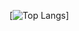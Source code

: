 [![Top Langs](https://github-readme-stats.vercel.app/api/top-langs/?username=octaviolomeli&layout=compact)]

